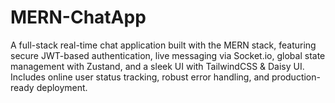 # MERN-ChatApp
A full-stack real-time chat application built with the MERN stack, featuring secure JWT-based authentication, live messaging via Socket.io, global state management with Zustand, and a sleek UI with TailwindCSS &amp; Daisy UI. Includes online user status tracking, robust error handling, and production-ready deployment.  
